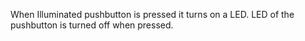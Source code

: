 When Illuminated pushbutton is pressed it turns on a LED. LED of the pushbutton is turned off when pressed.


